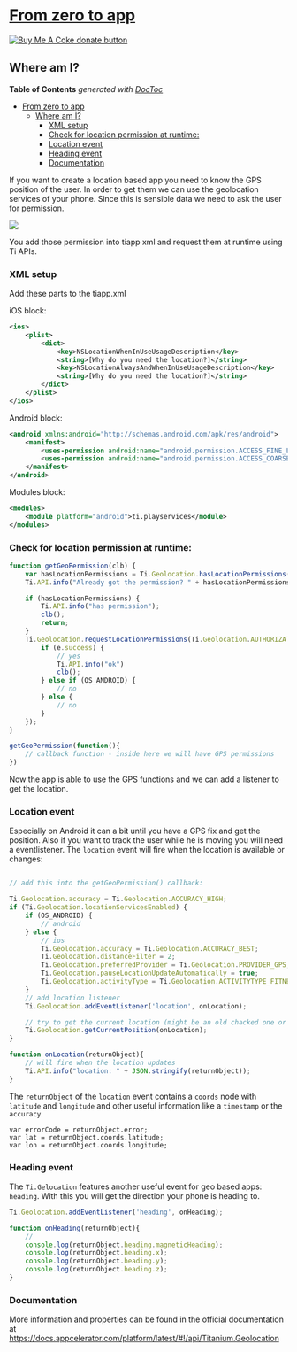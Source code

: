 # [From zero to app](https://fromzerotoapp.com)

<span class="badge-buymeacoffee"><a href="https://www.buymeacoffee.com/miga" title="donate"><img src="https://img.shields.io/badge/buy%20me%20a%20coke-donate-orange.svg" alt="Buy Me A Coke donate button" /></a></span>

## Where am I?

<!-- START doctoc generated TOC please keep comment here to allow auto update -->
<!-- DON'T EDIT THIS SECTION, INSTEAD RE-RUN doctoc TO UPDATE -->
**Table of Contents**  *generated with [DocToc](https://github.com/thlorenz/doctoc)*

- [From zero to app](#from-zero-to-app)
  - [Where am I?](#where-am-i)
    - [XML setup](#xml-setup)
    - [Check for location permission at runtime:](#check-for-location-permission-at-runtime)
    - [Location event](#location-event)
    - [Heading event](#heading-event)
    - [Documentation](#documentation)

<!-- END doctoc generated TOC please keep comment here to allow auto update -->

If you want to create a location based app you need to know the GPS position of the user. In order to get them we can use the  geolocation services of your phone. Since this is sensible data we need to ask the user for permission.

<img src="images/geo_permission.png"/>

You add those permission into tiapp xml and request them at runtime using Ti APIs.

### XML setup

Add these parts to the tiapp.xml

iOS block:

```xml
<ios>
	<plist>
		<dict>
			<key>NSLocationWhenInUseUsageDescription</key>
			<string>[Why do you need the location?]</string>
			<key>NSLocationAlwaysAndWhenInUseUsageDescription</key>
			<string>[Why do you need the location?]</string>
		</dict>
	</plist>
</ios>
```

Android block:

```xml
<android xmlns:android="http://schemas.android.com/apk/res/android">
	<manifest>
		<uses-permission android:name="android.permission.ACCESS_FINE_LOCATION"/>
		<uses-permission android:name="android.permission.ACCESS_COARSE_LOCATION"/>
	</manifest>
</android>
```

Modules block:

```xml
<modules>
	<module platform="android">ti.playservices</module>
</modules>
```

### Check for location permission at runtime:

```javascript
function getGeoPermission(clb) {
	var hasLocationPermissions = Ti.Geolocation.hasLocationPermissions(Ti.Geolocation.AUTHORIZATION_WHEN_IN_USE);
	Ti.API.info("Already got the permission? " + hasLocationPermissions);

	if (hasLocationPermissions) {
		Ti.API.info("has permission");
		clb();
		return;
	}
	Ti.Geolocation.requestLocationPermissions(Ti.Geolocation.AUTHORIZATION_WHEN_IN_USE, function(e) {
		if (e.success) {
			// yes
			Ti.API.info("ok")
			clb();
		} else if (OS_ANDROID) {
			// no
		} else {
			// no
		}
	});
}

getGeoPermission(function(){
	// callback function - inside here we will have GPS permissions
})
```

Now the app is able to use the GPS functions and we can add a listener to get the location.

### Location event

Especially on Android it can a bit until you have a GPS fix and get the position. Also if you want to track the user while he is moving you will need a eventlistener. The `location` event will fire when the location is available or changes:


```javascript

// add this into the getGeoPermission() callback:

Ti.Geolocation.accuracy = Ti.Geolocation.ACCURACY_HIGH;
if (Ti.Geolocation.locationServicesEnabled) {
	if (OS_ANDROID) {
		// android
	} else {
		// ios
		Ti.Geolocation.accuracy = Ti.Geolocation.ACCURACY_BEST;
		Ti.Geolocation.distanceFilter = 2;
		Ti.Geolocation.preferredProvider = Ti.Geolocation.PROVIDER_GPS;
		Ti.Geolocation.pauseLocationUpdateAutomatically = true;
		Ti.Geolocation.activityType = Ti.Geolocation.ACTIVITYTYPE_FITNESS;
	}
	// add location listener
	Ti.Geolocation.addEventListener('location', onLocation);

	// try to get the current location (might be an old chacked one or empty)
	Ti.Geolocation.getCurrentPosition(onLocation);
}

function onLocation(returnObject){
	// will fire when the location updates
	Ti.API.info("location: " + JSON.stringify(returnObject));
}
```

The `returnObject` of the `location` event contains a `coords` node with `latitude` and `longitude` and other useful information like a `timestamp` or the `accuracy`

```
var errorCode = returnObject.error;
var lat = returnObject.coords.latitude;
var lon = returnObject.coords.longitude;
```

### Heading event

The `Ti.Gelocation` features another useful event for geo based apps: `heading`. With this you will get the direction your phone is heading to.

```javascript
Ti.Geolocation.addEventListener('heading', onHeading);

function onHeading(returnObject){
	//
	console.log(returnObject.heading.magneticHeading);
	console.log(returnObject.heading.x);
	console.log(returnObject.heading.y);
	console.log(returnObject.heading.z);
}
```


### Documentation

More information and properties can be found in the official documentation at https://docs.appcelerator.com/platform/latest/#!/api/Titanium.Geolocation

